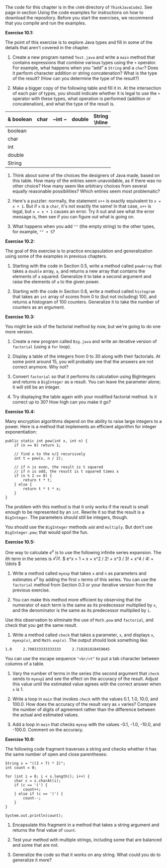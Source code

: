 The code for this chapter is in the `ch09` directory of `ThinkJavaCode2`.
See page in section Using the code examples for instructions on how to download the repository.
Before you start the exercises, we recommend that you compile and run the examples.


**Exercise 10.1:**

The point of this exercise is to explore Java types and fill in some of the details that aren't covered in the chapter.




1.  Create a new program named `Test.java` and write a `main` method that contains expressions that combine various types using the `+` operator.
For example, what happens when you “add” a `String` and a `char`?
Does it perform character addition or string concatenation?
What is the type of the result?
(How can you determine the type of the result?)

1.  Make a bigger copy of the following table and fill it in.
At the intersection of each pair of types, you should indicate whether it is legal to use the `+` operator with these types, what operation is performed (addition or concatenation), and what the type of the result is.

|&  boolean |  char  |  ~int ~ | double | String <br/> \hline|
|-|-|-|-|-|
|boolean|         |        |         |        |        <br/> \hline|
|char   |         |        |         |        |        <br/> \hline|
|int    |         |        |         |        |        <br/> \hline|
|double |         |        |         |        |        <br/> \hline|
|String |         |        |         |        |        <br/> \hline|


1.  Think about some of the choices the designers of Java made, based on this table.
How many of the entries seem unavoidable, as if there was no other choice?
How many seem like arbitrary choices from several equally reasonable possibilities?
Which entries seem most problematic?

1.  Here's a puzzler: normally, the statement `x++` is exactly equivalent to `x = x + 1`.
But if `x` is a `char`, it's not exactly the same!
In that case, `x++` is legal, but `x = x + 1` causes an error.
Try it out and see what the error message is, then see if you can figure out what is going on.

1.  What happens when you add `""` (the empty string) to the other types, for example, `"" + 5`?





**Exercise 10.2:**

The goal of this exercise is to practice encapsulation and generalization using some of the examples in previous chapters.



1.  Starting with the code in Section 0.5, write a method called `powArray` that takes a `double` array, `a`, and returns a new array that contains the elements of `a` squared.
Generalize it to take a second argument and raise the elements of `a` to the given power.

1.  Starting with the code in Section 0.8, write a method called `histogram` that takes an `int` array of scores from 0 to (but not including) 100, and returns a histogram of 100 counters.
Generalize it to take the number of counters as an argument.





**Exercise 10.3:**


You might be sick of the factorial method by now, but we're going to do one more version.



1.  Create a new program called `Big.java` and write an iterative version of `factorial` (using a `for` loop).

1.  Display a table of the integers from 0 to 30 along with their factorials.
At some point around 15, you will probably see that the answers are not correct anymore.
Why not?

1.  Convert `factorial` so that it performs its calculation using BigIntegers and returns a `BigInteger` as a result.
You can leave the parameter alone; it will still be an integer.

1.  Try displaying the table again with your modified factorial method.
Is it correct up to 30?
How high can you make it go?





**Exercise 10.4:**

Many encryption algorithms depend on the ability to raise large integers to a power.
Here is a method that implements an efficient algorithm for integer exponentiation:

```code
public static int pow(int x, int n) {
    if (n == 0) return 1;

    // find x to the n/2 recursively
    int t = pow(x, n / 2);

    // if n is even, the result is t squared
    // if n is odd, the result is t squared times x
    if (n % 2 == 0) {
        return t * t;
    } else {
        return t * t * x;
    }
}
```

The problem with this method is that it only works if the result is small enough to be represented by an `int`.
Rewrite it so that the result is a `BigInteger`.
The parameters should still be integers, though.

You should use the `BigInteger` methods `add` and `multiply`.
But don't use `BigInteger.pow`; that would spoil the fun.




**Exercise 10.5:**


One way to calculate $e^x$ is to use the following infinite series expansion.
The $i$th term in the series is $x^i / i!$.
$ e^x = 1 + x + x^2 / 2! + x^3 / 3! + x^4 / 4! + \ldots $


1.  Write a method called `myexp` that takes `x` and `n` as parameters and estimates $e^x$ by adding the first `n` terms of this series.
You can use the `factorial` method from Section 0.3 or your iterative version from the previous exercise.


1.  You can make this method more efficient by observing that the numerator of each term is the same as its predecessor multiplied by `x`, and the denominator is the same as its predecessor multiplied by `i`.

Use this observation to eliminate the use of `Math.pow` and `factorial`, and check that you get the same result.

1.  Write a method called `check` that takes a parameter, `x`, and displays `x`, `myexp(x)`, and `Math.exp(x)`.
The output should look something like:

```code
1.0     2.708333333333333     2.718281828459045
```

You can use the escape sequence `"<br/>t"` to put a tab character between columns of a table.

1.  Vary the number of terms in the series (the second argument that `check` sends to `myexp`) and see the effect on the accuracy of the result.
Adjust this value until the estimated value agrees with the correct answer when `x` is 1.

1.  Write a loop in `main` that invokes `check` with the values 0.1, 1.0, 10.0, and 100.0.
How does the accuracy of the result vary as `x` varies?
Compare the number of digits of agreement rather than the difference between the actual and estimated values.

1.  Add a loop in `main` that checks `myexp` with the values -0.1, -1.0, -10.0, and -100.0.
Comment on the accuracy.





**Exercise 10.6:**


The following code fragment traverses a string and checks whether it has the same number of open and close parentheses:

```code
String s = "((3 + 7) * 2)";
int count = 0;

for (int i = 0; i < s.length(); i++) {
    char c = s.charAt(i);
    if (c == '(') {
        count++;
    } else if (c == ')') {
        count--;
    }
}

System.out.println(count);
```



1.  Encapsulate this fragment in a method that takes a string argument and returns the final value of `count`.

1.  Test your method with multiple strings, including some that are balanced and some that are not.

1.  Generalize the code so that it works on any string. What could you do to generalize it more?